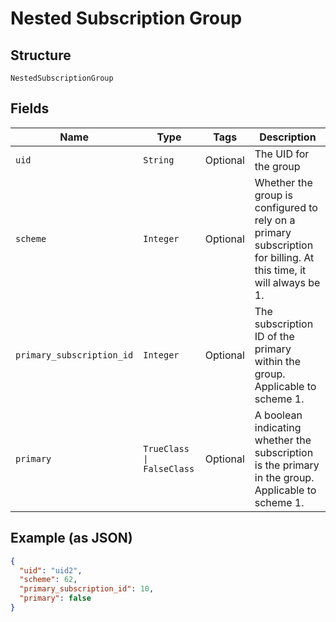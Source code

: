 
# Nested Subscription Group

## Structure

`NestedSubscriptionGroup`

## Fields

| Name | Type | Tags | Description |
|  --- | --- | --- | --- |
| `uid` | `String` | Optional | The UID for the group |
| `scheme` | `Integer` | Optional | Whether the group is configured to rely on a primary subscription for billing. At this time, it will always be 1. |
| `primary_subscription_id` | `Integer` | Optional | The subscription ID of the primary within the group. Applicable to scheme 1. |
| `primary` | `TrueClass \| FalseClass` | Optional | A boolean indicating whether the subscription is the primary in the group. Applicable to scheme 1. |

## Example (as JSON)

```json
{
  "uid": "uid2",
  "scheme": 62,
  "primary_subscription_id": 10,
  "primary": false
}
```

